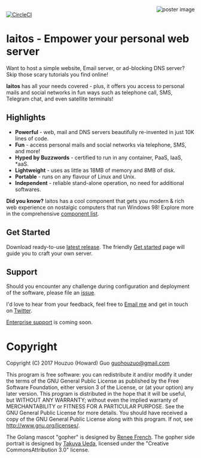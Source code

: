 <img src="https://raw.githubusercontent.com/HouzuoGuo/laitos/master/cosmetic/poster.png" alt="poster image" align="right" />

[![CircleCI](https://circleci.com/gh/HouzuoGuo/laitos.svg?style=svg)](https://circleci.com/gh/HouzuoGuo/laitos)

# laitos - Empower your personal web server
Want to host a simple website, Email server, or ad-blocking DNS server? Skip those scary tutorials you find online!

<strong>laitos</strong> has all your needs covered - plus, it offers you access to personal mails and social networks in
fun ways such as telephone call, SMS, Telegram chat, and even satellite terminals!

## Highlights

- <strong>Powerful</strong> - web, mail and DNS servers beautifully re-invented in just 10K lines of code.
- <strong>Fun</strong> - access personal mails and social networks via telephone, SMS, and more!
- <strong>Hyped by Buzzwords</strong> - certified to run in any container, PaaS, IaaS, *aaS.
- <strong>Lightweight</strong> - uses as little as 18MB of memory and 8MB of disk.
- <strong>Portable</strong> - runs on any flavour of Linux and Unix.
- <strong>Independent</strong> - reliable stand-alone operation, no need for additional softwares.

<strong>Did you know?</strong> laitos has a cool component that gets you modern & rich web experience on nostalgic
computers that run Windows 98! Explore more in the comprehensive [component list](https://github.com/HouzuoGuo/laitos/wiki/Component-list).

## Get Started
Download ready-to-use [latest release](https://github.com/HouzuoGuo/laitos/releases).
The friendly [Get started](https://github.com/HouzuoGuo/laitos/wiki/Get-started) page will guide you to craft your own server.

## Support
Should you encounter any challenge during configuration and deployment of the software, please file an [issue](https://github.com/HouzuoGuo/laitos/issues).

I'd love to hear from your feedback, feel free to [Email me](mailto:guohouzuo@gmail.com) and get in touch on [Twitter](https://twitter.com/hzguo).

[Enterprise support](mailto:guohouzuo@gmail.com) is coming soon.

Copyright
====================
Copyright (C) 2017 Houzuo (Howard) Guo <guohouzuo@gmail.com>

This program is free software:
you can redistribute it and/or modify it under the terms of the GNU General Public License as published by the Free Software Foundation,
either version 3 of the License, or (at your option) any later version.
This program is distributed in the hope that it will be useful,
but WITHOUT ANY WARRANTY; without even the implied warranty of MERCHANTABILITY or FITNESS FOR A PARTICULAR PURPOSE.
See the GNU General Public License for more details.
You should have received a copy of the GNU General Public License along with this program.
If not, see <http://www.gnu.org/licenses/>.

The Golang mascot "gopher" is designed by [Renee French](http://reneefrench.blogspot.com).
The gopher side portrait is designed by [Takuya Ueda](https://twitter.com/tenntenn), licensed under the "Creative
CommonsAttribution 3.0" license.
